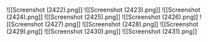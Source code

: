 ![[Screenshot (2422).png]]
![[Screenshot (2423).png]]
![[Screenshot (2424).png]]
![[Screenshot (2425).png]]
![[Screenshot (2426).png]]
![[Screenshot (2427).png]]
![[Screenshot (2428).png]]
![[Screenshot (2429).png]]
![[Screenshot (2430).png]]
![[Screenshot (2431).png]]

